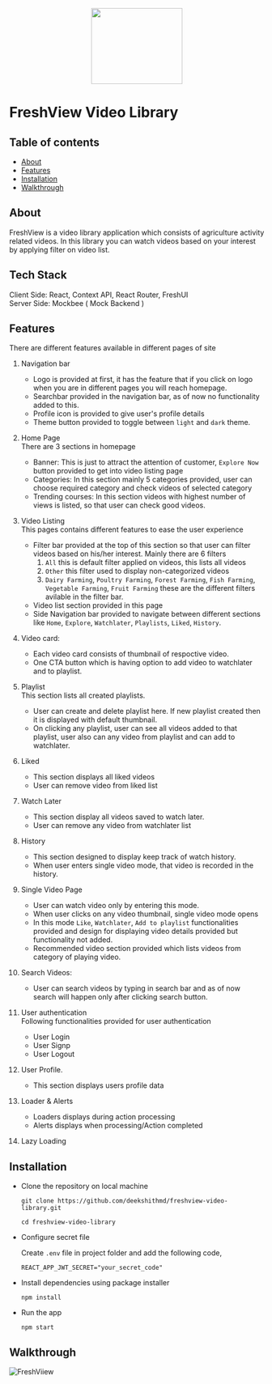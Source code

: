 <p align="center">
  <img src="https://i.postimg.cc/fR92NM3L/fresh.png" height="150px" width="180px"/>
</p>

# FreshView Video Library

 ## Table of contents
 * [About](#about)
 * [Features](#features)
 * [Installation](#installation)
 * [Walkthrough](#walkthrough)
 
 ## About
 FreshView is a video library application which consists of agriculture activity related videos. In this library you can watch videos based on your interest by applying filter on video list.
 
 ## Tech Stack
   Client Side: React, Context API, React Router, FreshUI <br>
   Server Side: Mockbee ( Mock Backend )
 
 ## Features
 There are different features available in different pages of site
 
 1. Navigation bar
    * Logo is provided at first, it has the feature that if you click on logo when you are in different pages you will reach homepage.
    * Searchbar provided in the navigation bar, as of now no functionality added to this.
    * Profile icon is provided to give user's profile details
    * Theme button provided to toggle between `light` and `dark` theme.
 
 2. Home Page <br>
  There are 3 sections in homepage
    * Banner: 
      This is just to attract the attention of customer, `Explore Now` button provided to get into video listing page
    * Categories: 
      In this section mainly 5 categories provided, user can choose required category and check videos of selected category
    * Trending courses: 
      In this section videos with highest number of views is listed, so that user can check good videos.
    
 3. Video Listing <br>
    This pages contains different features to ease the user experience
      * Filter bar provided at the top of this section so that user can filter videos based on his/her interest. Mainly there are 6 filters
         1. `All` this is default filter applied on videos, this lists all videos
         2. `Other` this filter used to display non-categorized videos
         3. `Dairy Farming`, `Poultry Farming`, `Forest Farming`, `Fish Farming`, `Vegetable Farming`, `Fruit Farming` these are the different filters avilable in the              filter bar.
      * Video list section provided in this page
      * Side Navigation bar provided to navigate between different sections like `Home`, `Explore`, `Watchlater`, `Playlists`, `Liked`, `History`.
 4. Video card:
      * Each video card consists of thumbnail of respoctive video.
      * One CTA button which is having option to add video to watchlater and to playlist.
  
 5. Playlist <br>
    This section lists all created playlists. 
      * User can create and delete playlist here. If new playlist created then it is displayed with default thumbnail.
      * On clicking any playlist, user can see all videos added to that playlist, user also can any video from playlist and can add to watchlater.
 6. Liked <br>
      * This section displays all liked videos
      * User can remove video from liked list
 7. Watch Later <br>
      * This section display all videos saved to watch later.
      * User can remove any video from watchlater list
 8. History <br>
      * This section designed to display keep track of watch history.
      * When user enters single video mode, that video is recorded in the history.
 9. Single Video Page <br>
      * User can watch video only by entering this mode.
      * When user clicks on any video thumbnail, single video mode opens
      * In this mode `Like`, `Watchlater`, `Add to playlist` functionalities provided and design for displaying video details provided but functionality not added.
      * Recommended video section provided which lists videos from category of playing video.
10. Search Videos:
      * User can search videos by typing in search bar and as of now search will happen only after clicking search button.
11. User authentication <br>
      Following functionalities provided for user authentication
      * User Login
      * User Signp
      * User Logout
12. User Profile.<br>
      * This section displays users profile data
13. Loader & Alerts <br>
      * Loaders displays during action processing
      * Alerts displays when processing/Action completed
14. Lazy Loading 

 
## Installation

* Clone the repository on local machine 
  ```
  git clone https://github.com/deekshithmd/freshview-video-library.git
  
  cd freshview-video-library
  ```
* Configure secret file <br>
  
  Create `.env` file in project folder and add the following code,
  ```
  REACT_APP_JWT_SECRET="your_secret_code"
  ```
  
* Install dependencies using package installer 
  ```
  npm install
  ```
  
* Run the app
  ```
  npm start
  ```
  
 ## Walkthrough
 
![FreshViiew](https://github.com/deekshithmd/Data/blob/main/Gifs/freshview-video.gif)
